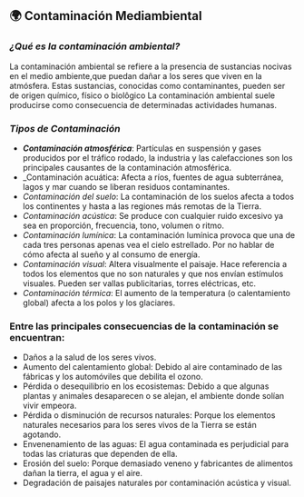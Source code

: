## 🌍 Contaminación Mediambiental

### _**¿Qué es la contaminación ambiental?**_

La contaminación ambiental se refiere a la presencia de sustancias nocivas en el medio ambiente,que puedan dañar a los seres que viven en la atmósfera.
Estas sustancias, conocidas como contaminantes, pueden ser de origen químico, físico o biolôgico
La contaminación ambiental suele producirse como consecuencia de determinadas actividades humanas.

### _**Tipos de Contaminación**_

- _**Contaminación atmosférica**_: Partículas en suspensión y gases producidos por el tráfico rodado, la industria y las calefacciones son los principales causantes de la contaminación atmosférica.
- _Contaminación acuática: Afecta a ríos, fuentes de agua subterránea, lagos y mar cuando se liberan residuos contaminantes.
- _Contaminación del suelo_: La contaminación de los suelos afecta a todos los continentes y hasta a las regiones más remotas de la Tierra.
- _Contaminación acústica_: Se produce con cualquier ruido excesivo ya sea en proporción, frecuencia, tono, volumen o ritmo.
- _Contaminación lumínica_: La contaminación lumínica provoca que una de cada tres personas apenas vea el cielo estrellado. Por no hablar de cómo afecta al sueño y al consumo de energía.
- _Contaminación visual_: Altera visualmente el paisaje. Hace referencia a todos los elementos que no son naturales y que nos envían estímulos visuales. Pueden ser vallas publicitarias, torres eléctricas, etc.
- _Contaminación térmica_: El aumento de la temperatura (o calentamiento global) afecta a los polos y los glaciares.

### Entre las principales consecuencias de la contaminación se encuentran:

- Daños a la salud de los seres vivos. 
- Aumento del calentamiento global: Debido al aire contaminado de las fábricas y los automóviles que debilita el ozono.
- Pérdida o desequilibrio en los ecosistemas: Debido a que algunas plantas y animales desaparecen o se alejan, el ambiente donde solían vivir empeora.
- Pérdida o disminución de recursos naturales: Porque los elementos naturales necesarios para los seres vivos de la Tierra se están agotando.
- Envenenamiento de las aguas: El agua contaminada es perjudicial para todas las criaturas que dependen de ella.
- Erosión del suelo: Porque demasiado veneno y fabricantes de alimentos dañan la tierra, el agua y el aire.
- Degradación de paisajes naturales por contaminación acústica y visual.
